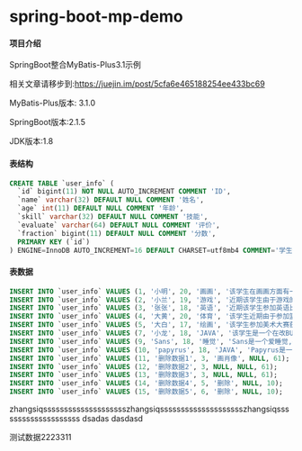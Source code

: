# spring-boot-mp-demo

#### 项目介绍
SpringBoot整合MyBatis-Plus3.1示例

相关文章请移步到:https://juejin.im/post/5cfa6e465188254ee433bc69

MyBatis-Plus版本: 3.1.0

SpringBoot版本:2.1.5

JDK版本:1.8

#### 表结构
``` sql
CREATE TABLE `user_info` (
  `id` bigint(11) NOT NULL AUTO_INCREMENT COMMENT 'ID',
  `name` varchar(32) DEFAULT NULL COMMENT '姓名',
  `age` int(11) DEFAULT NULL COMMENT '年龄',
  `skill` varchar(32) DEFAULT NULL COMMENT '技能',
  `evaluate` varchar(64) DEFAULT NULL COMMENT '评价',
  `fraction` bigint(11) DEFAULT NULL COMMENT '分数',
  PRIMARY KEY (`id`)
) ENGINE=InnoDB AUTO_INCREMENT=16 DEFAULT CHARSET=utf8mb4 COMMENT='学生信息表';
``` 


#### 表数据
``` sql
INSERT INTO `user_info` VALUES (1, '小明', 20, '画画', '该学生在画画方面有一定天赋', 89);
INSERT INTO `user_info` VALUES (2, '小兰', 19, '游戏', '近期该学生由于游戏的原因导致分数降低了', 64);
INSERT INTO `user_info` VALUES (3, '张张', 18, '英语', '近期该学生参加英语比赛获得二等奖', 90);
INSERT INTO `user_info` VALUES (4, '大黄', 20, '体育', '该学生近期由于参加篮球比赛,导致脚伤', 76);
INSERT INTO `user_info` VALUES (5, '大白', 17, '绘画', '该学生参加美术大赛获得三等奖', 77);
INSERT INTO `user_info` VALUES (7, '小龙', 18, 'JAVA', '该学生是一个在改BUG的码农', 59);
INSERT INTO `user_info` VALUES (9, 'Sans', 18, '睡觉', 'Sans是一个爱睡觉,并且身材较矮骨骼巨大的骷髅小胖子', 60);
INSERT INTO `user_info` VALUES (10, 'papyrus', 18, 'JAVA', 'Papyrus是一个讲话大声、个性张扬的骷髅，给人自信、有魅力的骷髅小瘦子', 58);
INSERT INTO `user_info` VALUES (11, '删除数据1', 3, '画肖像', NULL, 61);
INSERT INTO `user_info` VALUES (12, '删除数据2', 3, NULL, NULL, 61);
INSERT INTO `user_info` VALUES (13, '删除数据3', 3, NULL, NULL, 61);
INSERT INTO `user_info` VALUES (14, '删除数据4', 5, '删除', NULL, 10);
INSERT INTO `user_info` VALUES (15, '删除数据5', 6, '删除', NULL, 10);
``` 

zhangsiqsssssssssssssssssssszhangsiqsssssssssssssssssssszhangsiqssssssssssssssssssss
dsadas
dasdasd


测试数据2223311

